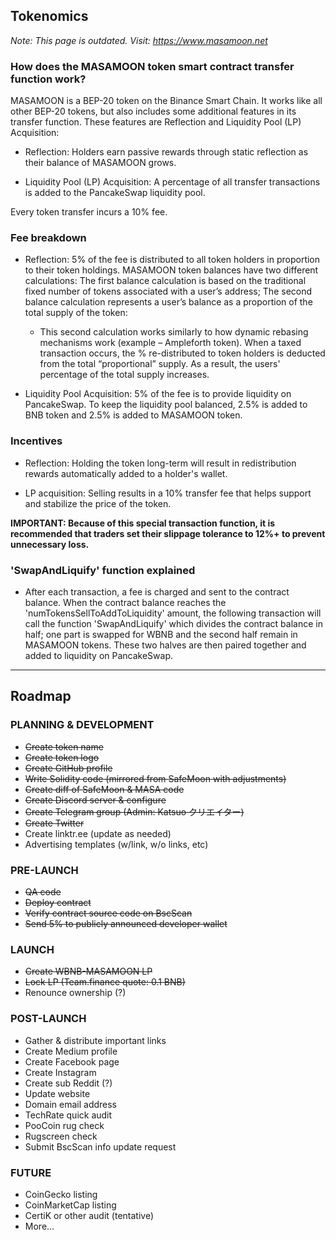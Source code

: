 ## Tokenomics

_Note: This page is outdated. Visit: https://www.masamoon.net_

### How does the MASAMOON token smart contract transfer function work?
  
MASAMOON is a BEP-20 token on the Binance Smart Chain. It works like all other BEP-20 tokens, but also includes some additional features in its transfer function. These features are Reflection and Liquidity Pool (LP) Acquisition:

  - Reflection: Holders earn passive rewards through static reflection as their balance of MASAMOON grows.

  - Liquidity Pool (LP) Acquisition: A percentage of all transfer transactions is added to the PancakeSwap liquidity pool.
			
Every token transfer incurs a 10% fee.

### Fee breakdown

  - Reflection: 5% of the fee is distributed to all token holders in proportion to their token holdings. MASAMOON token balances have two different calculations: The first balance calculation is based on the traditional fixed number of tokens associated with a user’s address; The second balance calculation represents a user’s balance as a proportion of the total supply of the token:

	- This second calculation works similarly to how dynamic rebasing mechanisms work (example – Ampleforth token). When a taxed transaction occurs, the % re-distributed to token holders is deducted from the total “proportional” supply. As a result, the users' percentage of the total supply increases.

  - Liquidity Pool Acquisition: 5% of the fee is to provide liquidity on PancakeSwap. To keep the liquidity pool balanced, 2.5% is added to BNB token and 2.5% is added to MASAMOON token.

### Incentives

  - Reflection: Holding the token long-term will result in redistribution rewards automatically added to a holder's wallet.

  - LP acquisition: Selling results in a 10% transfer fee that helps support and stabilize the price of the token.

**IMPORTANT: Because of this special transaction function, it is recommended that traders set their slippage tolerance to 12%+ to prevent unnecessary loss.**
	
### 'SwapAndLiquify' function explained
	
  - After each transaction, a fee is charged and sent to the contract balance. When the contract balance reaches the 'numTokensSellToAddToLiquidity' amount, the following transaction will call the function 'SwapAndLiquify' which divides the contract balance in half; one part is swapped for WBNB and the second half remain in MASAMOON tokens. These two halves are then paired together and added to liquidity on PancakeSwap.

-----

## Roadmap

### PLANNING & DEVELOPMENT
- ~~Create token name~~
- ~~Create token logo~~
- ~~Create GitHub profile~~
- ~~Write Solidity code (mirrored from SafeMoon with adjustments)~~
- ~~Create diff of SafeMoon & MASA code~~
- ~~Create Discord server & configure~~
- ~~Create Telegram group (Admin: Katsuo クリエイター)~~
- ~~Create Twitter~~
- Create linktr.ee (update as needed)
- Advertising templates (w/link, w/o links, etc)

### PRE-LAUNCH
- ~~QA code~~
- ~~Deploy contract~~
- ~~Verify contract source code on BscScan~~
- ~~Send 5% to publicly announced developer wallet~~

### LAUNCH
- ~~Create WBNB-MASAMOON LP~~
- ~~Lock LP (Team.finance quote: 0.1 BNB)~~
- Renounce ownership (?)

### POST-LAUNCH
- Gather & distribute important links
- Create Medium profile
- Create Facebook page
- Create Instagram
- Create sub Reddit (?)
- Update website
- Domain email address
- TechRate quick audit
- PooCoin rug check
- Rugscreen check
- Submit BscScan info update request

### FUTURE
- CoinGecko listing
- CoinMarketCap listing
- CertiK or other audit (tentative)
- More...
